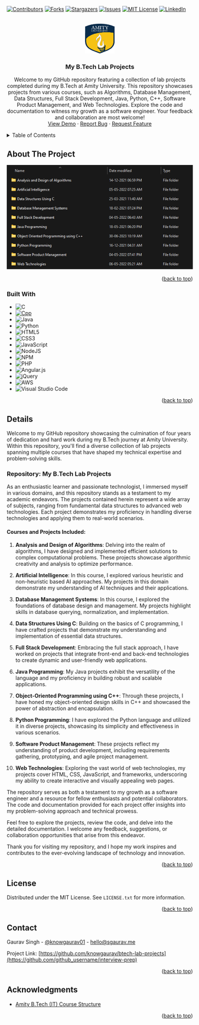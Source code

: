 <!-- Improved compatibility of back to top link: See: https://github.com/othneildrew/Best-README-Template/pull/73 -->
<a name="readme-top"></a>
<!--
*** Thanks for checking out the Best-README-Template. If you have a suggestion
*** that would make this better, please fork the repo and create a pull request
*** or simply open an issue with the tag "enhancement".
*** Don't forget to give the project a star!
*** Thanks again! Now go create something AMAZING! :D
-->



<!-- PROJECT SHIELDS -->
<!--
*** I'm using markdown "reference style" links for readability.
*** Reference links are enclosed in brackets [ ] instead of parentheses ( ).
*** See the bottom of this document for the declaration of the reference variables
*** for contributors-url, forks-url, etc. This is an optional, concise syntax you may use.
*** https://www.markdownguide.org/basic-syntax/#reference-style-links
-->
[![Contributors][contributors-shield]][contributors-url]
[![Forks][forks-shield]][forks-url]
[![Stargazers][stars-shield]][stars-url]
[![Issues][issues-shield]][issues-url]
[![MIT License][license-shield]][license-url]
[![LinkedIn][linkedin-shield]][linkedin-url]



<!-- PROJECT LOGO -->
<br />
<div align="center">
  <a href="https://github.com/knowgaurav/btech-lab-projects">
    <img src="images/logo.png" alt="Logo" width="80" height="80">
  </a>

<h3 align="center">My B.Tech Lab Projects</h3>

  <p align="center">
Welcome to my GitHub repository featuring a collection of lab projects completed during my B.Tech at Amity University. This repository showcases projects from various courses, such as Algorithms, Database Management, Data Structures, Full Stack Development, Java, Python, C++, Software Product Management, and Web Technologies. Explore the code and documentation to witness my growth as a software engineer. Your feedback and collaboration are most welcome!
    <br />
    <a href="https://github.com/knowgaurav/btech-lab-projects">View Demo</a>
    ·
    <a href="https://github.com/knowgaurav/btech-lab-projects/issues">Report Bug</a>
    ·
    <a href="https://github.com/knowgaurav/btech-lab-projects/issues">Request Feature</a>
  </p>
</div>



<!-- TABLE OF CONTENTS -->
<details>
  <summary>Table of Contents</summary>
  <ol>
    <li>
      <a href="#about-the-project">About The Project</a>
      <ul>
        <li><a href="#built-with">Built With</a></li>
      </ul>
    </li>
    <li><a href="#usage">Details</a></li>
    <li><a href="#license">License</a></li>
    <li><a href="#contact">Contact</a></li>
    <li><a href="#acknowledgments">Acknowledgments</a></li>
  </ol>
</details>



<!-- ABOUT THE PROJECT -->
## About The Project
<p align="center">
  <a href="https://github.com/knowgaurav/btech-lab-projects">
    <img src="images/project-details.png" alt="Logo" >
  </a>
</p>


<p align="right">(<a href="#readme-top">back to top</a>)</p>



### Built With

* ![C](https://img.shields.io/badge/c-%2300599C.svg?style=for-the-badge&logo=c&logoColor=white)
* [![Cpp][C++]][C++-url]
* ![Java](https://img.shields.io/badge/java-%23ED8B00.svg?style=for-the-badge&logo=openjdk&logoColor=white)
* ![Python](https://img.shields.io/badge/python-3670A0?style=for-the-badge&logo=python&logoColor=ffdd54)
* ![HTML5](https://img.shields.io/badge/html5-%23E34F26.svg?style=for-the-badge&logo=html5&logoColor=white)
* ![CSS3](https://img.shields.io/badge/css3-%231572B6.svg?style=for-the-badge&logo=css3&logoColor=white)
* ![JavaScript](https://img.shields.io/badge/javascript-%23323330.svg?style=for-the-badge&logo=javascript&logoColor=%23F7DF1E)
* ![NodeJS](https://img.shields.io/badge/node.js-6DA55F?style=for-the-badge&logo=node.js&logoColor=white)
* ![NPM](https://img.shields.io/badge/NPM-%23CB3837.svg?style=for-the-badge&logo=npm&logoColor=white)
* ![PHP](https://img.shields.io/badge/php-%23777BB4.svg?style=for-the-badge&logo=php&logoColor=white)
* ![Angular.js](https://img.shields.io/badge/angular.js-%23E23237.svg?style=for-the-badge&logo=angularjs&logoColor=white)
* ![jQuery](https://img.shields.io/badge/jquery-%230769AD.svg?style=for-the-badge&logo=jquery&logoColor=white)
* ![AWS](https://img.shields.io/badge/AWS-%23FF9900.svg?style=for-the-badge&logo=amazon-aws&logoColor=white)
* ![Visual Studio Code](https://img.shields.io/badge/Visual%20Studio%20Code-0078d7.svg?style=for-the-badge&logo=visual-studio-code&logoColor=white)

<p align="right">(<a href="#readme-top">back to top</a>)</p>



<!-- GETTING STARTED -->
## Details

Welcome to my GitHub repository showcasing the culmination of four years of dedication and hard work during my B.Tech journey at Amity University. Within this repository, you'll find a diverse collection of lab projects spanning multiple courses that have shaped my technical expertise and problem-solving skills.

### Repository: My B.Tech Lab Projects

As an enthusiastic learner and passionate technologist, I immersed myself in various domains, and this repository stands as a testament to my academic endeavors. The projects contained herein represent a wide array of subjects, ranging from fundamental data structures to advanced web technologies. Each project demonstrates my proficiency in handling diverse technologies and applying them to real-world scenarios.

#### Courses and Projects Included:

1. **Analysis and Design of Algorithms**: Delving into the realm of algorithms, I have designed and implemented efficient solutions to complex computational problems. These projects showcase algorithmic creativity and analysis to optimize performance.

2. **Artificial Intelligence**: In this course, I explored various heuristic and non-heuristic based AI approaches. My projects in this domain demonstrate my understanding of AI techniques and their applications.

3. **Database Management Systems**: In this course, I explored the foundations of database design and management. My projects highlight skills in database querying, normalization, and implementation.

4. **Data Structures Using C**: Building on the basics of C programming, I have crafted projects that demonstrate my understanding and implementation of essential data structures.

5. **Full Stack Development**: Embracing the full stack approach, I have worked on projects that integrate front-end and back-end technologies to create dynamic and user-friendly web applications.

6. **Java Programming**: My Java projects exhibit the versatility of the language and my proficiency in building robust and scalable applications.

7. **Object-Oriented Programming using C++**: Through these projects, I have honed my object-oriented design skills in C++ and showcased the power of abstraction and encapsulation.

8. **Python Programming**: I have explored the Python language and utilized it in diverse projects, showcasing its simplicity and effectiveness in various scenarios.

9. **Software Product Management**: These projects reflect my understanding of product development, including requirements gathering, prototyping, and agile project management.

10. **Web Technologies**: Exploring the vast world of web technologies, my projects cover HTML, CSS, JavaScript, and frameworks, underscoring my ability to create interactive and visually appealing web pages.

The repository serves as both a testament to my growth as a software engineer and a resource for fellow enthusiasts and potential collaborators. The code and documentation provided for each project offer insights into my problem-solving approach and technical prowess.

Feel free to explore the projects, review the code, and delve into the detailed documentation. I welcome any feedback, suggestions, or collaboration opportunities that arise from this endeavor.

Thank you for visiting my repository, and I hope my work inspires and contributes to the ever-evolving landscape of technology and innovation.

<p align="right">(<a href="#readme-top">back to top</a>)</p>





<!-- LICENSE -->
## License

Distributed under the MIT License. See `LICENSE.txt` for more information.

<p align="right">(<a href="#readme-top">back to top</a>)</p>



<!-- CONTACT -->
## Contact

Gaurav Singh - [@knowgaurav01](https://twitter.com/knowgaurav01) - hello@sgaurav.me

Project Link: [https://github.com/knowgaurav/btech-lab-projects](https://github.com/github_username/interview-prep)

<p align="right">(<a href="#readme-top">back to top</a>)</p>



<!-- ACKNOWLEDGMENTS -->
## Acknowledgments

* [Amity B.Tech (IT) Course Structure](https://www.amity.edu/admission/course_structure/A23053.html)

<p align="right">(<a href="#readme-top">back to top</a>)</p>



<!-- MARKDOWN LINKS & IMAGES -->
<!-- https://www.markdownguide.org/basic-syntax/#reference-style-links -->
[contributors-shield]: https://img.shields.io/github/contributors/knowgaurav/btech-lab-projects.svg?style=for-the-badge
[contributors-url]: https://github.com/knowgaurav/btech-lab-projects/graphs/contributors
[forks-shield]: https://img.shields.io/github/forks/knowgaurav/btech-lab-projects.svg?style=for-the-badge
[forks-url]: https://github.com/knowgaurav/btech-lab-projects/network/members
[stars-shield]: https://img.shields.io/github/stars/knowgaurav/btech-lab-projects.svg?style=for-the-badge
[stars-url]: https://github.com/knowgaurav/btech-lab-projects/stargazers
[issues-shield]: https://img.shields.io/github/issues/knowgaurav/btech-lab-projects.svg?style=for-the-badge
[issues-url]: https://github.com/knowgaurav/btech-lab-projects/issues
[license-shield]: https://img.shields.io/github/license/knowgaurav/btech-lab-projects.svg?style=for-the-badge
[license-url]: https://github.com/knowgaurav/btech-lab-projects/blob/master/LICENSE.txt
[linkedin-shield]: https://img.shields.io/badge/-LinkedIn-black.svg?style=for-the-badge&logo=linkedin&colorB=555
[linkedin-url]: https://in.linkedin.com/in/knowgaurav
[product-screenshot]: images/screenshot.png
[Next.js]: https://img.shields.io/badge/next.js-000000?style=for-the-badge&logo=nextdotjs&logoColor=white
[Next-url]: https://nextjs.org/
[React.js]: https://img.shields.io/badge/React-20232A?style=for-the-badge&logo=react&logoColor=61DAFB
[React-url]: https://reactjs.org/
[Vue.js]: https://img.shields.io/badge/Vue.js-35495E?style=for-the-badge&logo=vuedotjs&logoColor=4FC08D
[Vue-url]: https://vuejs.org/
[Angular.io]: https://img.shields.io/badge/Angular-DD0031?style=for-the-badge&logo=angular&logoColor=white
[Angular-url]: https://angular.io/
[Svelte.dev]: https://img.shields.io/badge/Svelte-4A4A55?style=for-the-badge&logo=svelte&logoColor=FF3E00
[Svelte-url]: https://svelte.dev/
[Laravel.com]: https://img.shields.io/badge/Laravel-FF2D20?style=for-the-badge&logo=laravel&logoColor=white
[Laravel-url]: https://laravel.com
[Bootstrap.com]: https://img.shields.io/badge/Bootstrap-563D7C?style=for-the-badge&logo=bootstrap&logoColor=white
[Bootstrap-url]: https://getbootstrap.com
[JQuery.com]: https://img.shields.io/badge/jQuery-0769AD?style=for-the-badge&logo=jquery&logoColor=white
[JQuery-url]: https://jquery.com 
[C++]: https://img.shields.io/badge/c++-%2300599C.svg?style=for-the-badge&logo=c%2B%2B&logoColor=white
[C++-url]: https://isocpp.org/
[Codeforces]: https://img.shields.io/badge/Codeforces-445f9d?style=for-the-badge&logo=Codeforces&logoColor=white
[Codeforces-url]: https://codeforces.com/
[LeetCode]: https://img.shields.io/badge/LeetCode-000000?style=for-the-badge&logo=LeetCode&logoColor=#d16c06
[LeetCode-url]: https://leetcode.com
